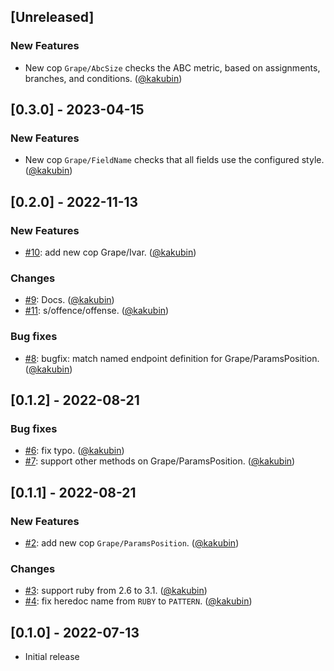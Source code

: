 ## [Unreleased]

### New Features
* New cop `Grape/AbcSize` checks the ABC metric, based on assignments, branches, and conditions. ([@kakubin][])


## [0.3.0] - 2023-04-15

### New Features
* New cop `Grape/FieldName` checks that all fields use the configured style. ([@kakubin][])


## [0.2.0] - 2022-11-13

### New Features
* [#10](https://github.com/kakubin/rubocop-grape/pull/10): add new cop Grape/Ivar. ([@kakubin][])

### Changes
* [#9](https://github.com/kakubin/rubocop-grape/pull/9): Docs. ([@kakubin][])
* [#11](https://github.com/kakubin/rubocop-grape/pull/11): s/offence/offense. ([@kakubin][])

### Bug fixes
* [#8](https://github.com/kakubin/rubocop-grape/pull/8): bugfix: match named endpoint definition for Grape/ParamsPosition. ([@kakubin][])

## [0.1.2] - 2022-08-21

### Bug fixes
* [#6](https://github.com/kakubin/rubocop-grape/pull/6): fix typo. ([@kakubin][])
* [#7](https://github.com/kakubin/rubocop-grape/pull/7): support other methods on Grape/ParamsPosition. ([@kakubin][])


## [0.1.1] - 2022-08-21

### New Features
* [#2](https://github.com/kakubin/rubocop-grape/pull/2): add new cop `Grape/ParamsPosition`. ([@kakubin][])

### Changes
* [#3](https://github.com/kakubin/rubocop-grape/pull/3): support ruby from 2.6 to 3.1. ([@kakubin][])
* [#4](https://github.com/kakubin/rubocop-grape/pull/4): fix heredoc name from `RUBY` to `PATTERN`. ([@kakubin][])


## [0.1.0] - 2022-07-13

- Initial release

[@kakubin]: https://github.com/kakubin
